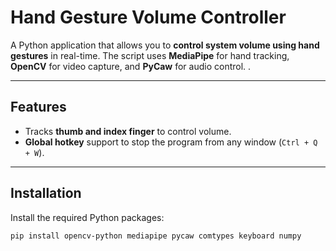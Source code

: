 # Hand Gesture Volume Controller

A Python application that allows you to **control system volume using hand gestures** in real-time. The script uses **MediaPipe** for hand tracking, **OpenCV** for video capture, and **PyCaw** for audio control. .

---

## Features

- Tracks **thumb and index finger** to control volume.  
- **Global hotkey** support to stop the program from any window (`Ctrl + Q + W`).  

---

## Installation

Install the required Python packages:

```bash
pip install opencv-python mediapipe pycaw comtypes keyboard numpy
